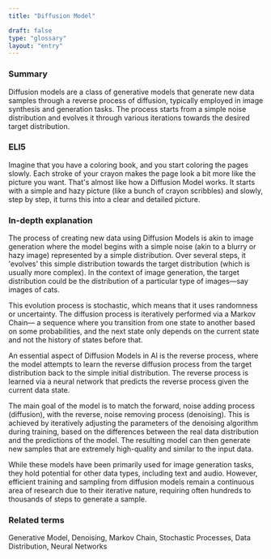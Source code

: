 ```yaml
---
title: "Diffusion Model"

draft: false
type: "glossary"
layout: "entry"
---
```


### Summary
Diffusion models are a class of generative models that generate new data samples through a reverse process of diffusion, typically employed in image synthesis and generation tasks. The process starts from a simple noise distribution and evolves it through various iterations towards the desired target distribution.

### ELI5
Imagine that you have a coloring book, and you start coloring the pages slowly. Each stroke of your crayon makes the page look a bit more like the picture you want. That's almost like how a Diffusion Model works. It starts with a simple and hazy picture (like a bunch of crayon scribbles) and slowly, step by step, it turns this into a clear and detailed picture.

### In-depth explanation
The process of creating new data using Diffusion Models is akin to image generation where the model begins with a simple noise (akin to a blurry or hazy image) represented by a simple distribution. Over several steps, it 'evolves' this simple distribution towards the target distribution (which is usually more complex). In the context of image generation, the target distribution could be the distribution of a particular type of images—say images of cats. 

This evolution process is stochastic, which means that it uses randomness or uncertainty. The diffusion process is iteratively performed via a Markov Chain— a sequence where you transition from one state to another based on some probabilities, and the next state only depends on the current state and not the history of states before that.

An essential aspect of Diffusion Models in AI is the reverse process, where the model attempts to learn the reverse diffusion process from the target distribution back to the simple initial distribution. The reverse process is learned via a neural network that predicts the reverse process given the current data state. 

The main goal of the model is to match the forward, noise adding process (diffusion), with the reverse, noise removing process (denoising). This is achieved by iteratively adjusting the parameters of the denoising algorithm during training, based on the differences between the real data distribution and the predictions of the model. The resulting model can then generate new samples that are extremely high-quality and similar to the input data.

While these models have been primarily used for image generation tasks, they hold potential for other data types, including text and audio. However, efficient training and sampling from diffusion models remain a continuous area of research due to their iterative nature, requiring often hundreds to thousands of steps to generate a sample.

### Related terms
Generative Model, Denoising, Markov Chain, Stochastic Processes, Data Distribution, Neural Networks
